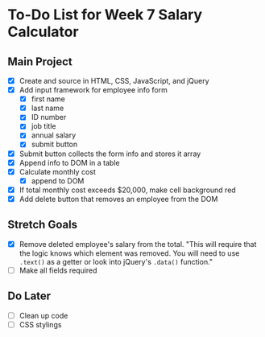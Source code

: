 # To-Do List for Week 7 Salary Calculator

## Main Project

- [x] Create and source in HTML, CSS, JavaScript, and jQuery
- [x] Add input framework for employee info form
  - [x] first name
  - [x] last name
  - [x] ID number
  - [x] job title
  - [x] annual salary
  - [x] submit button
- [x] Submit button collects the form info and stores it array
- [x] Append info to DOM in a table
- [x] Calculate monthly cost
  - [x] append to DOM
- [x] If total monthly cost exceeds $20,000, make cell background red
- [x] Add delete button that removes an employee from the DOM

## Stretch Goals

- [x] Remove deleted employee's salary from the total. "This will require that the logic knows which element was removed. You will need to use `.text()` as a getter or look into jQuery's `.data()` function."
- [ ] Make all fields required

## Do Later

- [ ] Clean up code
- [ ] CSS stylings
